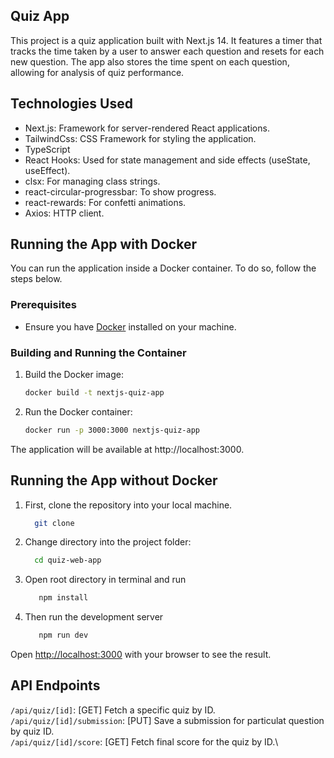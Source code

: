 ## Quiz App

This project is a quiz application built with Next.js 14. It features a timer that tracks the time taken by a user to answer each question and resets for each new question. The app also stores the time spent on each question, allowing for analysis of quiz performance.

## Technologies Used

- Next.js: Framework for server-rendered React applications.
- TailwindCss: CSS Framework for styling the application.
- TypeScript
- React Hooks: Used for state management and side effects (useState, useEffect).
- clsx: For managing class strings.
- react-circular-progressbar: To show progress.
- react-rewards: For confetti animations.
- Axios: HTTP client.

## Running the App with Docker

You can run the application inside a Docker container. To do so, follow the steps below.

### Prerequisites

- Ensure you have [Docker](https://www.docker.com/) installed on your machine.

### Building and Running the Container

1. Build the Docker image:
   ```bash
   docker build -t nextjs-quiz-app
   ```
2. Run the Docker container:
   ```bash
   docker run -p 3000:3000 nextjs-quiz-app
   ```

The application will be available at http://localhost:3000.

## Running the App without Docker

1. First, clone the repository into your local machine.
   ```bash
     git clone
   ```
2. Change directory into the project folder:
   ```bash
     cd quiz-web-app
   ```
3. Open root directory in terminal and run
   ```bash
      npm install
   ```
4. Then run the development server
   ```bash
      npm run dev
   ```

Open [http://localhost:3000](http://localhost:3000) with your browser to see the result.

## API Endpoints

`/api/quiz/[id]`: [GET] Fetch a specific quiz by ID.\
`/api/quiz/[id]/submission`: [PUT] Save a submission for particulat question by quiz ID.\
`/api/quiz/[id]/score`: [GET] Fetch final score for the quiz by ID.\
